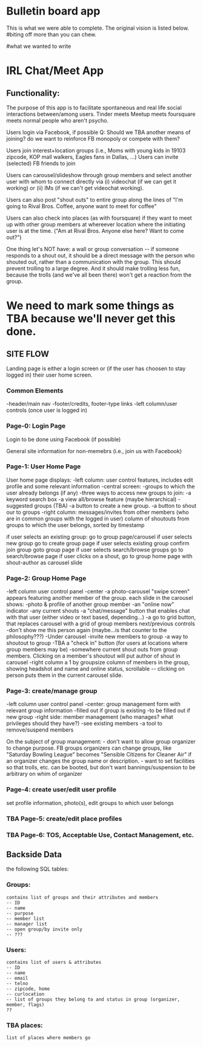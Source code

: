 # Bulletin board app 

This is what we were able to complete.  The original vision is listed below.  #biting off more than you can chew.

#what we wanted to write

# IRL Chat/Meet App

## Functionality:

The purpose of this app is to facilitate spontaneous and real life social interactions between/among users. Tinder meets Meetup meets foursquare meets normal people who aren't psycho.

Users login via Facebook, if possible
    Q: Should we TBA another means of joining?  do we want to reinforce FB monopoly or compete with them?

Users join interest+location groups (i.e., Moms with young kids in 19103 zipcode, KOP mall walkers, Eagles fans in Dallas, ...)
  Users can invite (selected) FB friends to join

Users can carousel/slideshow through group members and select another user with whom to connect directly via (i) videochat (if we can get it working) or (ii) IMs (if we can't get videochat working).

Users can also post "shout outs" to entire group along the lines of "I'm going to Rival Bros. Coffee, anyone want to meet for coffee"

Users can also check into places (as with foursquare) if they want to meet up with other group members at whereever location where the initiating user is at the time.  ("Am at Rival Bros.  Anyone else here?  Want to come out?")

One thing let's NOT have: a wall or group conversation -- if someone responds to a shout out, it should be a direct message with the person who shouted out, rather than a communication with the group.  This should prevent trolling to a large degree.  And it should make trolling less fun, because the trolls (and we've all been there) won't get a reaction from the group.

# We need to mark some things as TBA because we'll never get this done.

## SITE FLOW

Landing page is either a login screen or (if the user has choosen to stay logged in) their user home screen.

### Common Elements

  -header/main nav
  -footer/credits, footer-type links
  -left column/user controls (once user is logged in)

### Page-0: Login Page

Login to be done using Facebook (if possible)

General site information for non-memebrs (i.e., join us with Facebook)

### Page-1: User Home Page

User home page displays:
  -left column: user control features, includes edit profile and some relevant information
  -central screen:
    -groups to which the user already belongs (if any)
    -three ways to access new groups to join:
      -a keyword search box
      -a view all/browse feature (maybe hierarchical)
      -suggested groups (TBA)
    -a button to create a new group.
    -a button to shout our to groups
  -right column:
    messages/invites from other members (who are in common groups with the logged in user)
    column of shoutouts from groups to which the user belongs, sorted by timestamp

  if user selects an existing group:
    go to group page/carousel
  if user selects new group
    go to create group page
  if user selects existing group
    confirm join group
    goto group page
  if user selects search/browse groups
    go to search/browse page
  if user clicks on a shout,
    go to group home page with shout-author as carousel slide

### Page-2: Group Home Page

  -left column
    user control panel
  -center
    -a photo-carousel "swipe screen" appears featuring another member of the group.
      each slide in the carousel shows:
      -photo & profile of another group member
      -an "online now" indicator
      -any current shouts
      -a "chat/message" button that enables chat with that user (either video or text based, depending...)
      -a go to grid button, that replaces carousel with a grid of group members
      next/previous controls
      -don't show me this person again (maybe...is that counter to the philosophy???)
    -Under carousel
      -invite new members to group
      -a way to shoutout to group
      -TBA a "check in" button (for users at locations where group members may be)
  -somewhere
    current shout outs from group members.  Clicking on a member's shoutout will put author of shout in carousel
  -right column
    a 1 by groupsize column of members in the group, showing headshot and name and online status, scrollable -- clicking on person puts them in the current carousel slide.

### Page-3: create/manage group

  -left column
    user control panel
  -center: group management
    form with relevant group information
    -filled out if group is existing
    -to be filled out if new group
  -right side: member management (who manages?  what privileges should they have?)
    -see existing members
    -a tool to remove/suspend members

  On the subject of group management:
    - don't want to allow group organizer to change purpose.  FB groups organizers can change groups, like "Saturday Bowling League" becomes "Sensible Citizens for Cleaner Air" if an organizer changes the group name or description.
    - want to set facilities so that trolls, etc. can be booted, but don't want bannings/suspension to be arbitrary on whim of organizer

### Page-4: create user/edit user profile

  set profile information, photo(s), edit groups to which user belongs

### TBA Page-5: create/edit place profiles

### TBA Page-6: TOS, Acceptable Use, Contact Management, etc.

## Backside Data

  the following SQL tables:

  ### Groups:
    contains list of groups and their attributes and members
    -- ID
    -- name
    -- purpose
    -- member list
    -- manager list
    -- open group/by invite only
    -- ???

  ### Users:
    contains list of users & attributes
    -- ID
    -- name
    -- email
    -- telno
    -- zipcode, home
    -- curlocation
    -- list of groups they belong to and status in group (organizer, member, flags)
    ??

  ### TBA places:
    list of places where members go